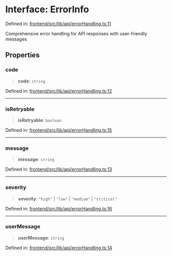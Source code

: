 # Interface: ErrorInfo

Defined in: [frontend/src/lib/api/errorHandling.ts:11](https://github.com/lsendel/sass/blob/ca8b2b87627589617e0de57047e1f50d53e78078/frontend/src/lib/api/errorHandling.ts#L11)

Comprehensive error handling for API responses with user-friendly messages

## Properties

### code

> **code**: `string`

Defined in: [frontend/src/lib/api/errorHandling.ts:12](https://github.com/lsendel/sass/blob/ca8b2b87627589617e0de57047e1f50d53e78078/frontend/src/lib/api/errorHandling.ts#L12)

***

### isRetryable

> **isRetryable**: `boolean`

Defined in: [frontend/src/lib/api/errorHandling.ts:15](https://github.com/lsendel/sass/blob/ca8b2b87627589617e0de57047e1f50d53e78078/frontend/src/lib/api/errorHandling.ts#L15)

***

### message

> **message**: `string`

Defined in: [frontend/src/lib/api/errorHandling.ts:13](https://github.com/lsendel/sass/blob/ca8b2b87627589617e0de57047e1f50d53e78078/frontend/src/lib/api/errorHandling.ts#L13)

***

### severity

> **severity**: `"high"` \| `"low"` \| `"medium"` \| `"critical"`

Defined in: [frontend/src/lib/api/errorHandling.ts:16](https://github.com/lsendel/sass/blob/ca8b2b87627589617e0de57047e1f50d53e78078/frontend/src/lib/api/errorHandling.ts#L16)

***

### userMessage

> **userMessage**: `string`

Defined in: [frontend/src/lib/api/errorHandling.ts:14](https://github.com/lsendel/sass/blob/ca8b2b87627589617e0de57047e1f50d53e78078/frontend/src/lib/api/errorHandling.ts#L14)
